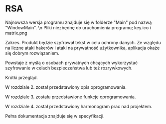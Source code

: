 # RSA


Najnowsza wersja programu znajduje się w folderze "Main" pod nazwą "WindowMain". \n
Pliki niezbędnę do uruchomienia programu; key.ico i matrix.png 


Zakres.
Produkt będzie szyfrował tekst w celu ochrony danych.  Ze względu na liczne ataki hakerów i ataki na prywatność użytkownika, aplikacja okaże się dobrym rozwiązaniem.

Powstaje z myślą o osobach prywatnych chcących wykorzystać szyfrowanie w celach bezpieczeństwa lub też rozrywkowych.

Krótki przegląd.

W rozdziale 2. został przedstawiony opis oprogramowania.

W rozdziale 3. zostału przedstawione funkcje oprogramowania.

W rozdziale 4. został przedstawiony harmonogram prac nad projektem.

Pełna dokumentacja znajduje się w specyfikacji.
